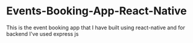 # Events-Booking-App-React-Native
This is the event booking app that I have built using react-native and for backend I've used express js
